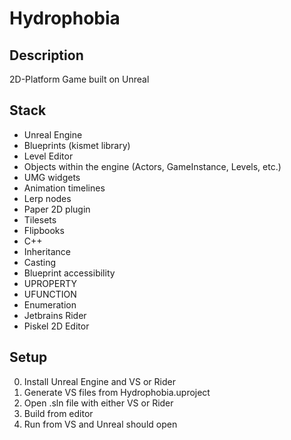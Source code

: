 # Hydrophobia

## Description
2D-Platform Game built on Unreal

## Stack
- Unreal Engine
 - Blueprints (kismet library)
 - Level Editor
 - Objects within the engine (Actors, GameInstance, Levels, etc.)
 - UMG widgets
 - Animation timelines
  - Lerp nodes
- Paper 2D plugin
 - Tilesets
 - Flipbooks
- C++
 - Inheritance
 - Casting
 - Blueprint accessibility
  - UPROPERTY
  - UFUNCTION
  - Enumeration
- Jetbrains Rider
- Piskel 2D Editor

## Setup
0. Install Unreal Engine and VS or Rider
1. Generate VS files from Hydrophobia.uproject
2. Open .sln file with either VS or Rider
3. Build from editor
4. Run from VS and Unreal should open



